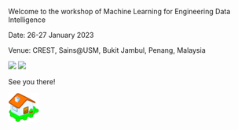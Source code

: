 Welcome to the workshop of
Machine Learning for Engineering Data Intelligence

Date: 26-27 January 2023

Venue: CREST, Sains@USM, Bukit Jambul, Penang, Malaysia

![](https://user-images.githubusercontent.com/6356054/180654775-c05b9103-a546-4026-b885-0b7f1eef433c.png) ![](https://user-images.githubusercontent.com/6356054/180654784-a4b1ec0c-9c3e-4ae3-9d6f-1881f05d6188.jpg) 

See you there!


[![](https://github.com/choojun/2023workshop/raw/master/webimages/home.png)](https://github.com/choojun/2023workshop/wiki) 

